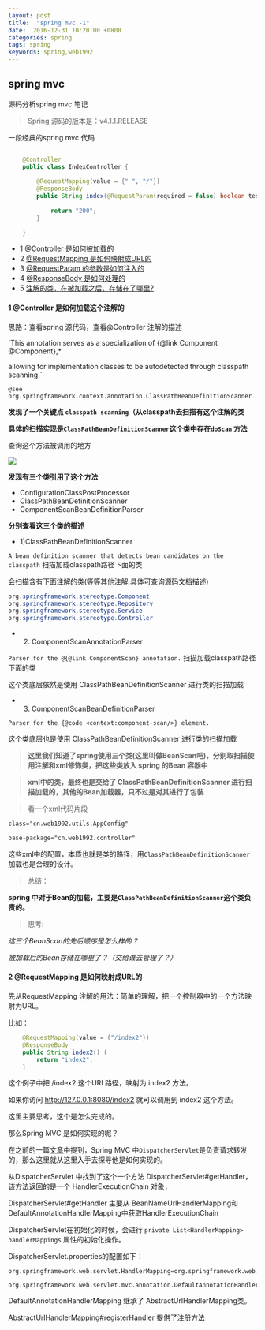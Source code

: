 ```yaml
---
layout: post
title:  "spring mvc -1"
date:  2016-12-31 10:20:00 +0800
categories: spring
tags: spring
keywords: spring,web1992
---
```



spring mvc
---

源码分析spring mvc 笔记

> Spring 源码的版本是：v4.1.1.RELEASE

<!--more-->

一段经典的spring mvc 代码

```java

    @Controller
    public class IndexController {
      
        @RequestMapping(value = {" ", "/"})
        @ResponseBody
        public String index(@RequestParam(required = false) boolean test) {
    
            return "200";
        }
    
    }

```

- 1 [@Controller  是如何被加载的](#v1)
- 2 [@RequestMapping  是如何映射成URL的](#v2)
- 3 [@RequestParam  的参数是如何注入的]()
- 4 [@ResponseBody  是如何处理的]()
- 5 [注解的类，在被加载之后，存储在了哪里?]()

#### <a name="v1">1 @Controller  是如何加载这个注解的</a>

思路：查看spring 源代码，查看@Controller 注解的描述


`This annotation serves as a specialization of {@link Component @Component},*

 allowing for implementation classes to be autodetected through classpath scanning.`
 
`@see org.springframework.context.annotation.ClassPathBeanDefinitionScanner`


**发现了一个关键点 `classpath scanning`（从classpath去扫描有这个注解的类**

**具体的扫描实现是`ClassPathBeanDefinitionScanner`这个类中存在`doScan` 方法** 

查询这个方法被调用的地方

![](https://thumbnail0.baidupcs.com/thumbnail/788803f2f64092ef43bbdc39ce15388c?fid=3793276487-250528-22703699854444&time=1483408800&rt=sh&sign=FDTAER-DCb740ccc5511e5e8fedcff06b081203-AATsygOmEvYpTH%2FkCR7KQY6GzwU%3D&expires=8h&chkv=0&chkbd=0&chkpc=&dp-logid=56621177185574247&dp-callid=0&size=c710_u400&quality=100)

**发现有三个类引用了这个方法**

- ConfigurationClassPostProcessor
- ClassPathBeanDefinitionScanner
- ComponentScanBeanDefinitionParser


**分别查看这三个类的描述**

- 1)ClassPathBeanDefinitionScanner

`A bean definition scanner that detects bean candidates on the classpath` 扫描加载classpath路径下面的类

会扫描含有下面注解的类(等等其他注解,具体可查询源码文档描述)

```java
org.springframework.stereotype.Component
org.springframework.stereotype.Repository
org.springframework.stereotype.Service
org.springframework.stereotype.Controller
```

- 2) ComponentScanAnnotationParser

`Parser for the @{@link ComponentScan} annotation.` 扫描加载classpath路径下面的类

这个类底层依然是使用 ClassPathBeanDefinitionScanner 进行类的扫描加载

- 3) ComponentScanBeanDefinitionParser

`Parser for the {@code <context:component-scan/>} element.`

这个类底层也是使用 ClassPathBeanDefinitionScanner 进行类的扫描加载

>**这里我们知道了spring使用三个类(这里叫做BeanScan吧)，分别取扫描使用注解和xml修饰类，把这些类放入 spring 的Bean 容器中**

>**xml中的类，最终也是交给了 ClassPathBeanDefinitionScanner 进行扫描加载的，其他的Bean加载器，只不过是对其进行了包装**


>看一个xml代码片段

```xml
class="cn.web1992.utils.AppConfig"

base-package="cn.web1992.controller"
```

这些xml中的配置，本质也就是类的路径，用`ClassPathBeanDefinitionScanner`加载也是合理的设计。


>总结：

**spring 中对于Bean的加载，主要是`ClassPathBeanDefinitionScanner`这个类负责的。**

>思考:

_这三个BeanScan的先后顺序是怎么样的？_

_被加载后的Bean存储在哪里了？（交给谁去管理了？）_


#### <a name="v2">2 @RequestMapping  是如何映射成URL的</a>


先从RequestMapping 注解的用法：简单的理解，把一个控制器中的一个方法映射为URL。


比如：

```java
    @RequestMapping(value = {"/index2"})
    @ResponseBody
    public String index2() {
        return "index2";
    }
```

这个例子中把 /index2 这个URI 路径，映射为 index2 方法。

如果你访问 http://127.0.0.1:8080/index2 就可以调用到 index2 这个方法。

这里主要思考，这个是怎么完成的。


那么Spring MVC 是如何实现的呢？


在之前的一篇[文章](https://web1992.cn/blog/spring/2016/09/27/spring-init/)中提到，Spring MVC 中`DispatcherServlet`是负责请求转发的，那么这里就从这里入手去探寻他是如何实现的。


从DispatcherServlet 中找到了这个一个方法 DispatcherServlet#getHandler，该方法返回的是一个 HandlerExecutionChain 对象，

DispatcherServlet#getHandler 主要从 BeanNameUrlHandlerMapping和DefaultAnnotationHandlerMapping中获取HandlerExecutionChain

DispatcherServlet在初始化的时候，会进行 `private List<HandlerMapping> handlerMappings` 属性的初始化操作。



DispatcherServlet.properties的配置如下：

```
org.springframework.web.servlet.HandlerMapping=org.springframework.web.servlet.handler.BeanNameUrlHandlerMapping,\
	org.springframework.web.servlet.mvc.annotation.DefaultAnnotationHandlerMapping
```

DefaultAnnotationHandlerMapping 继承了 AbstractUrlHandlerMapping类。

AbstractUrlHandlerMapping#registerHandler 提供了注册方法









